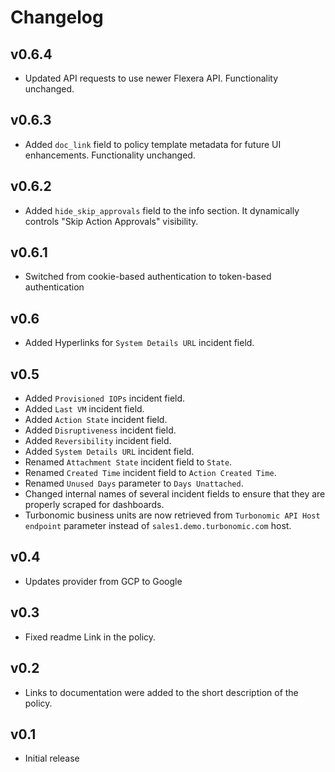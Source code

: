 # Changelog

## v0.6.4

- Updated API requests to use newer Flexera API. Functionality unchanged.

## v0.6.3

- Added `doc_link` field to policy template metadata for future UI enhancements. Functionality unchanged.

## v0.6.2

- Added `hide_skip_approvals` field to the info section. It dynamically controls "Skip Action Approvals" visibility.

## v0.6.1

- Switched from cookie-based authentication to token-based authentication

## v0.6

- Added Hyperlinks for `System Details URL` incident field.

## v0.5

- Added `Provisioned IOPs` incident field.
- Added `Last VM` incident field.
- Added `Action State` incident field.
- Added `Disruptiveness` incident field.
- Added `Reversibility` incident field.
- Added `System Details URL` incident field.
- Renamed `Attachment State` incident field to `State`.
- Renamed `Created Time` incident field to `Action Created Time`.
- Renamed `Unused Days` parameter to `Days Unattached`.
- Changed internal names of several incident fields to ensure that they are properly scraped for dashboards.
- Turbonomic business units are now retrieved from `Turbonomic API Host endpoint` parameter instead of `sales1.demo.turbonomic.com` host.

## v0.4

- Updates provider from GCP to Google

## v0.3

- Fixed readme Link in the policy.

## v0.2

- Links to documentation were added to the short description of the policy.

## v0.1

- Initial release
